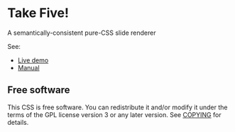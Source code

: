# Take Five!

A semantically-consistent pure-CSS slide renderer

See:

* [Live demo](https://madmurphy.github.io/takefive.css/index.html)
* [Manual](https://madmurphy.github.io/takefive.css/man.html)


Free software
-------------

This CSS is free software. You can redistribute it and/or modify it under the
terms of the GPL license version 3 or any later version. See [COPYING][1] for
details.


  [1]: https://github.com/madmurphy/takefive.css/blob/master/COPYING

